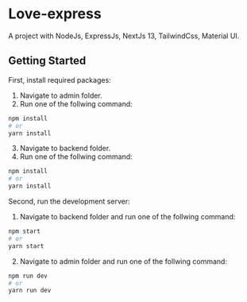 # Love-express

A project with NodeJs, ExpressJs, NextJs 13, TailwindCss, Material UI.

## Getting Started

First, install required packages:

1. Navigate to admin folder.
2. Run one of the follwing command:

```bash
npm install
# or
yarn install
```

3. Navigate to backend folder.
4. Run one of the follwing command:

```bash
npm install
# or
yarn install
```

Second, run the development server:

1. Navigate to backend folder and run one of the follwing command:

```bash
npm start
# or
yarn start
```

2. Navigate to admin folder and run one of the follwing command:

```bash
npm run dev
# or
yarn run dev
```
